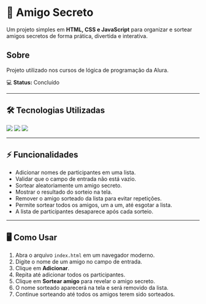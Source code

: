 # 🎁 Amigo Secreto

Um projeto simples em **HTML, CSS e JavaScript** para organizar e sortear amigos secretos de forma prática, divertida e interativa.  

<h2> Sobre</h2>
<p>Projeto utilizado nos cursos de lógica de programação da Alura.</p>

💻 **Status:** Concluído  

---


## 🛠 Tecnologias Utilizadas

<div>
  <img src="https://img.shields.io/badge/HTML-239120?style=for-the-badge&logo=html5&logoColor=white">
  <img src="https://img.shields.io/badge/CSS-239120?&style=for-the-badge&logo=css3&logoColor=white">
  <img src="https://img.shields.io/badge/JavaScript-F7DF1E?style=for-the-badge&logo=javascript&logoColor=black">
</div>

---

## ⚡ Funcionalidades

- Adicionar nomes de participantes em uma lista.
- Validar que o campo de entrada não está vazio.
- Sortear aleatoriamente um amigo secreto.
- Mostrar o resultado do sorteio na tela.
- Remover o amigo sorteado da lista para evitar repetições.
- Permite sortear todos os amigos, um a um, até esgotar a lista.
- A lista de participantes desaparece após cada sorteio.

---

## 🖥️ Como Usar

1. Abra o arquivo `index.html` em um navegador moderno.
2. Digite o nome de um amigo no campo de entrada.
3. Clique em **Adicionar**.
4. Repita até adicionar todos os participantes.
5. Clique em **Sortear amigo** para revelar o amigo secreto.
6. O nome sorteado aparecerá na tela e será removido da lista.
7. Continue sorteando até todos os amigos terem sido sorteados.

